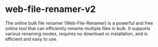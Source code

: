 # web-file-renamer-v2
The online bulk file renamer (Web-File-Renamer) is a powerful and free online tool that can efficiently rename multiple files in bulk. It supports various renaming modes, requires no download or installation, and is efficient and easy to use.
